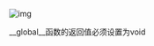![img](https://img2018.cnblogs.com/blog/1093303/201809/1093303-20180919123125957-1702896390.png)

__global__函数的返回值必须设置为void